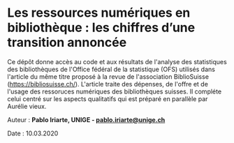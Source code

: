 # Les ressources numériques en bibliothèque : les chiffres d’une transition annoncée

Ce dépôt donne accès au code et aux résultats de l'analyse des statistiques des bibliothèques de l'Office fédéral de la statistique (OFS) utilisés dans l'article du même titre proposé à la revue de l'association BiblioSuisse (https://bibliosuisse.ch/). L'article traite des dépenses, de l'offre et de l'usage des ressoruces numériques des bibliothèques suisses. Il compléte celui centré sur les aspects qualitatifs qui est préparé en parallèle par Aurélie vieux.

Auteur : **Pablo Iriarte, UNIGE - pablo.iriarte@unige.ch** 

Date : 10.03.2020
